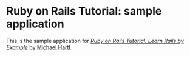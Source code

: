 # Ruby on Rails Tutorial: sample application

This is the sample application for [*Ruby on Rails Tutorial: Learn Rails by Example*](https://railstutorial.org/) by [Michael Hartl](http://michaelhartl.com/).